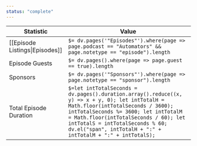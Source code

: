 ```yaml
---
status: "complete"
---
```

| Statistic                      | Value                                                                                                                                                                                                                                                                                                                |
| ------------------------------ | -------------------------------------------------------------------------------------------------------------------------------------------------------------------------------------------------------------------------------------------------------------------------------------------------------------------- |
| [[Episode Listings\|Episodes]] | `$= dv.pages('"Episodes"').where(page => page.podcast == "Automators" && page.notetype == "episode").length`                                                                                                                                                                                                         |
| Episode Guests                 | `$= dv.pages().where(page => page.guest == true).length`                                                                                                                                                                                                                                                             |
| Sponsors                       | `$= dv.pages('"Sponsors"').where(page => page.notetype == "sponsor").length`                                                                                                                                                                                                                                         |
| Total Episode Duration         | `$=let intTotalSeconds = dv.pages().duration.array().reduce((x, y) => x + y, 0); let intTotalH = Math.floor(intTotalSeconds / 3600); intTotalSeconds %= 3600; let intTotalM = Math.floor(intTotalSeconds / 60); let intTotalS = intTotalSeconds % 60; dv.el("span", intTotalH + ":" + intTotalM + ":" + intTotalS);` |
